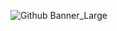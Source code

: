 ![Github Banner_Large](https://github.com/SenitelKJ/SenitelKJ/assets/24694609/9c487531-0a79-48cd-b9a3-542a6790481d)
